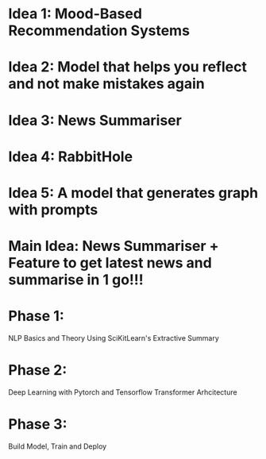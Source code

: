 # Idea 1: Mood-Based Recommendation Systems
# Idea 2: Model that helps you reflect and not make mistakes again
# Idea 3: News Summariser
# Idea 4: RabbitHole
# Idea 5: A model that generates graph with prompts

# Main Idea: News Summariser + Feature to get latest news and summarise in 1 go!!!

# Phase 1:
NLP Basics and Theory
Using SciKitLearn's Extractive Summary

# Phase 2:
Deep Learning with Pytorch and Tensorflow
Transformer Arhcitecture

# Phase 3:
Build Model, Train and Deploy
